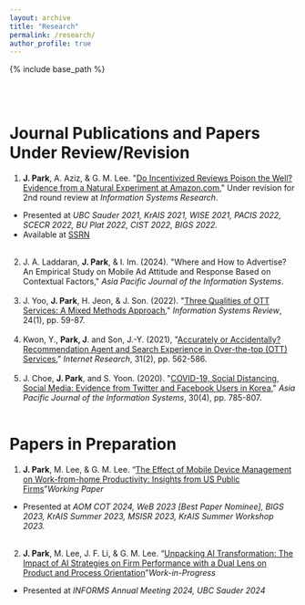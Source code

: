 ```yaml
---
layout: archive
title: "Research"
permalink: /research/
author_profile: true
---
```


{% include base_path %}

<br>
<br>

Journal Publications and Papers Under Review/Revision
======
  
1. <b>J. Park</b>, A. Aziz, & G. M. Lee. "[Do Incentivized Reviews Poison the Well? Evidence from a Natural Experiment at Amazon.com](https://jaecheol-park.github.io/workingpapers/IncentivizedReviews)," Under revision for 2nd round review at <i>Information Systems Research</i>.
- Presented at <i>UBC Sauder 2021, KrAIS 2021, WISE 2021, PACIS 2022, SCECR 2022, BU Plat 2022, CIST 2022, BIGS 2022.</i>
- Available at [SSRN](https://papers.ssrn.com/abstract=4718932)
<br><br>
2. J. A. Laddaran, <b>J. Park</b>, & I. Im. (2024). "Where and How to Advertise? An Empirical Study on Mobile Ad Attitude and Response Based on Contextual Factors," <i>Asia Pacific Journal of the Information Systems</i>.
<br><br>
3. J. Yoo, <b>J. Park</b>, H. Jeon, & J. Son. (2022). "[Three Qualities of OTT Services: A Mixed Methods Approach](https://www.earticle.net/Article/A408905)," <i>Information Systems Review</i>, 24(1), pp. 59-87.
<br><br>
4. Kwon, Y., <b>Park, J</b>. and Son, J.-Y. (2021), "[Accurately or Accidentally? Recommendation Agent and Search Experience in Over-the-top (OTT) Services](https://www.emerald.com/insight/content/doi/10.1108/INTR-03-2020-0127/full/html)," <i>Internet Research</i>, 31(2), pp. 562-586.
<br><br>
5. J. Choe, <b>J. Park</b>, and S. Yoon. (2020). "[COVID-19, Social Distancing, Social Media: Evidence from Twitter and Facebook Users in Korea](https://www.earticle.net/Article/A387912)," <i>Asia Pacific Journal of the Information Systems</i>, 30(4), pp. 785-807.
<br><br>

Papers in Preparation
======
  
1. <b>J. Park</b>, M. Lee, & G. M. Lee. “[The Effect of Mobile Device Management on Work-from-home Productivity: Insights from US Public Firms](https://jaecheol-park.github.io/workingpapers/MDM)”<i>Working Paper</i>
- Presented at <i>AOM COT 2024, WeB 2023 [Best Paper Nominee], BIGS 2023, KrAIS Summer 2023, MSISR 2023, KrAIS Summer Workshop 2023.</i>
<br><br>
2. <b>J. Park</b>, M. Lee, J. F. Li, & G. M. Lee. “[Unpacking AI Transformation: The Impact of AI Strategies on Firm Performance with a Dual Lens on Product and Process Orientation](https://jaecheol-park.github.io/workingpapers/AIOrientation)”<i>Work-in-Progress</i>
- Presented at <i>INFORMS Annual Meeting 2024, UBC Sauder 2024</i>
<br>

